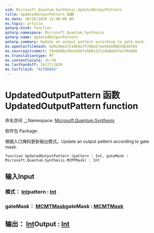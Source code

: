 ```yaml
---
uid: Microsoft.Quantum.Synthesis.UpdatedOutputPattern
title: UpdatedOutputPattern 函数
ms.date: 10/26/2020 12:00:00 AM
ms.topic: article
qsharp.kind: function
qsharp.namespace: Microsoft.Quantum.Synthesis
qsharp.name: UpdatedOutputPattern
qsharp.summary: Update an output pattern according to gate mask.
ms.openlocfilehash: be0246ea721069e75708a57ae56de0683dbd4fb5
ms.sourcegitcommit: 29e0d88a30e4166fa580132124b0eb57e1f0e986
ms.translationtype: MT
ms.contentlocale: zh-CN
ms.lasthandoff: 10/27/2020
ms.locfileid: "92700845"
---
```

# <a name="updatedoutputpattern-function"></a><span data-ttu-id="7b71d-102">UpdatedOutputPattern 函数</span><span class="sxs-lookup"><span data-stu-id="7b71d-102">UpdatedOutputPattern function</span></span>

<span data-ttu-id="7b71d-103">命名空间 [：](xref:Microsoft.Quantum.Synthesis)</span><span class="sxs-lookup"><span data-stu-id="7b71d-103">Namespace: [Microsoft.Quantum.Synthesis](xref:Microsoft.Quantum.Synthesis)</span></span>

<span data-ttu-id="7b71d-104">软件包 [](https://nuget.org/packages/)</span><span class="sxs-lookup"><span data-stu-id="7b71d-104">Package: [](https://nuget.org/packages/)</span></span>


<span data-ttu-id="7b71d-105">根据入口掩码更新输出模式。</span><span class="sxs-lookup"><span data-stu-id="7b71d-105">Update an output pattern according to gate mask.</span></span>

```qsharp
function UpdatedOutputPattern (pattern : Int, gateMask : Microsoft.Quantum.Synthesis.MCMTMask) : Int
```


## <a name="input"></a><span data-ttu-id="7b71d-106">输入</span><span class="sxs-lookup"><span data-stu-id="7b71d-106">Input</span></span>

### <a name="pattern--int"></a><span data-ttu-id="7b71d-107">模式： [Int](xref:microsoft.quantum.lang-ref.int)</span><span class="sxs-lookup"><span data-stu-id="7b71d-107">pattern : [Int](xref:microsoft.quantum.lang-ref.int)</span></span>




### <a name="gatemask--mcmtmask"></a><span data-ttu-id="7b71d-108">gateMask： [MCMTMask](xref:Microsoft.Quantum.Synthesis.MCMTMask)</span><span class="sxs-lookup"><span data-stu-id="7b71d-108">gateMask : [MCMTMask](xref:Microsoft.Quantum.Synthesis.MCMTMask)</span></span>





## <a name="output--int"></a><span data-ttu-id="7b71d-109">输出： [Int](xref:microsoft.quantum.lang-ref.int)</span><span class="sxs-lookup"><span data-stu-id="7b71d-109">Output : [Int](xref:microsoft.quantum.lang-ref.int)</span></span>

